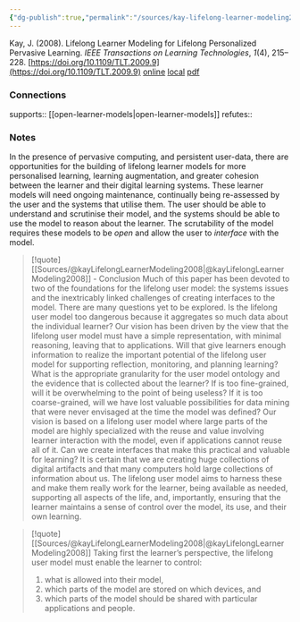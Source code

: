 ```yaml
---
{"dg-publish":true,"permalink":"/sources/kay-lifelong-learner-modeling2008/","title":"Lifelong Learner Modeling for Lifelong Personalized Pervasive Learning","tags":["📖"]}
---
```



Kay, J. (2008). Lifelong Learner Modeling for Lifelong Personalized Pervasive Learning. _IEEE Transactions on Learning Technologies_, _1_(4), 215–228. [https://doi.org/10.1109/TLT.2009.9](https://doi.org/10.1109/TLT.2009.9)
[online](http://zotero.org/users/5872672/items/YFFQG26W) [local](zotero://select/library/items/YFFQG26W) [pdf](file:///Users/14055622/Zotero/storage/FEKG45ZH/Kay%20-%202008%20-%20Lifelong%20Learner%20Modeling%20for%20Lifelong%20Personalize.pdf)
 




### Connections

supports:: [[open-learner-models\|open-learner-models]]
refutes:: 

### Notes

In the presence of pervasive computing, and persistent user-data, there are opportunities for the building of lifelong learner models for more personalised learning, learning augmentation, and greater cohesion between the learner and their digital learning systems. These learner models will need ongoing maintenance, continually being re-assessed by the user and the systems that utilise them. The user should be able to understand and scrutinise their model, and the systems should be able to use the model to reason about the learner. The scrutability of the model requires these models to be *open* and allow the user to *interface* with the model.




> [!quote] [[Sources/@kayLifelongLearnerModeling2008\|@kayLifelongLearnerModeling2008]] - Conclusion
> Much of this paper has been devoted to two of the foundations for the lifelong user model: the systems issues and the inextricably linked challenges of creating interfaces to the model. There are many questions yet to be explored. Is the lifelong user model too dangerous because it aggregates so much data about the individual learner? Our vision has been driven by the view that the lifelong user model must have a simple representation, with minimal reasoning, leaving that to applications. Will that give learners enough information to realize the important potential of the lifelong user model for supporting reflection, monitoring, and planning learning? What is the appropriate granularity for the user model ontology and the evidence that is collected about the learner? If is too fine-grained, will it be overwhelming to the point of being useless? If it is too coarse-grained, will we have lost valuable possibilities for data mining that were never envisaged at the time the model was defined? Our vision is based on a lifelong user model where large parts of the model are highly specialized with the reuse and value involving learner interaction with the model, even if applications cannot reuse all of it. Can we create interfaces that make this practical and valuable for learning? It is certain that we are creating huge collections of digital artifacts and that many computers hold large collections of information about us. The lifelong user model aims to harness these and make them really work for the learner, being available as needed, supporting all aspects of the life, and, importantly, ensuring that the learner maintains a sense of control over the model, its use, and their own learning.

> [!quote] [[Sources/@kayLifelongLearnerModeling2008\|@kayLifelongLearnerModeling2008]]
> Taking first the learner’s perspective, the lifelong user model must enable the learner to control: 
> 	1. what is allowed into their model,
> 	2. which parts of the model are stored on which devices, and 
> 	3. which parts of the model should be shared with particular applications and people. 